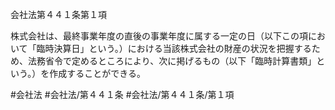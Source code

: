 会社法第４４１条第１項

株式会社は、最終事業年度の直後の事業年度に属する一定の日（以下この項において「臨時決算日」という。）における当該株式会社の財産の状況を把握するため、法務省令で定めるところにより、次に掲げるもの（以下「臨時計算書類」という。）を作成することができる。

#会社法
#会社法/第４４１条
#会社法/第４４１条/第１項
